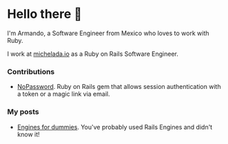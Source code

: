 # Hello there 👋

I'm Armando, a Software Engineer from Mexico who loves to work with Ruby.

I work at [michelada.io](https://www.michelada.io/) as a Ruby on Rails Software Engineer.

### Contributions
- [NoPassword](https://github.com/creditario/nopassword). Ruby on Rails gem that allows session authentication with a token or a magic link via email.

### My posts
 - [Engines for dummies](https://medium.com/@oneliner.rb/engines-for-dummies-39862d22d0fb). You've probably used Rails Engines and didn't know it!
